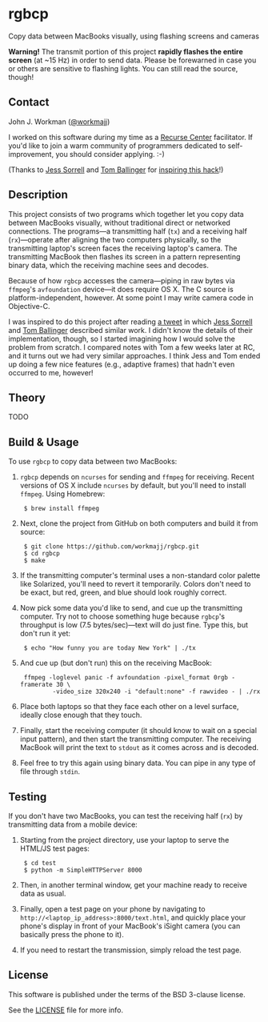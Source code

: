 rgbcp
=====

Copy data between MacBooks visually, using flashing screens and cameras

**Warning!** The transmit portion of this project **rapidly flashes the entire screen** (at ~15 Hz) in order to send data. Please be forewarned in case you or others are sensitive to flashing lights. You can still read the source, though!

Contact
-------

John J. Workman ([@workmajj](https://twitter.com/workmajj))

I worked on this software during my time as a [Recurse Center](https://www.recurse.com/) facilitator. If you'd like to join a warm community of programmers dedicated to self-improvement, you should consider applying. :-)

(Thanks to [Jess Sorrell](https://twitter.com/OptimistsInc) and [Tom Ballinger](https://twitter.com/ballingt) for [inspiring this hack](#description)!)

Description
-----------

This project consists of two programs which together let you copy data between MacBooks visually, without traditional direct or networked connections. The programs&mdash;a transmitting half (`tx`) and a receiving half (`rx`)&mdash;operate after aligning the two computers physically, so the transmitting laptop's screen faces the receiving laptop's camera. The transmitting MacBook then flashes its screen in a pattern representing binary data, which the receiving machine sees and decodes.

Because of how `rgbcp` accesses the camera&mdash;piping in raw bytes via `ffmpeg`'s `avfoundation` device&mdash;it does require OS X. The C source is platform-independent, however. At some point I may write camera code in Objective-C.

I was inspired to do this project after reading [a tweet](https://twitter.com/OptimistsInc/status/642854433458626561) in which [Jess Sorrell](https://twitter.com/OptimistsInc) and [Tom Ballinger](https://twitter.com/ballingt) described similar work. I didn't know the details of their implementation, though, so I started imagining how I would solve the problem from scratch. I compared notes with Tom a few weeks later at RC, and it turns out we had very similar approaches. I think Jess and Tom ended up doing a few nice features (e.g., adaptive frames) that hadn't even occurred to me, however!

Theory
------

TODO

Build & Usage
-------------

To use `rgbcp` to copy data between two MacBooks:

1. `rgbcp` depends on `ncurses` for sending and `ffmpeg` for receiving. Recent versions of OS X include `ncurses` by default, but you'll need to install `ffmpeg`. Using Homebrew:

        $ brew install ffmpeg

2. Next, clone the project from GitHub on both computers and build it from source:

        $ git clone https://github.com/workmajj/rgbcp.git
        $ cd rgbcp
        $ make

3. If the transmitting computer's terminal uses a non-standard color palette like Solarized, you'll need to revert it temporarily. Colors don't need to be exact, but red, green, and blue should look roughly correct.

4. Now pick some data you'd like to send, and cue up the transmitting computer. Try not to choose something huge because `rgbcp`'s throughput is low (7.5 bytes/sec)&mdash;text will do just fine. Type this, but don't run it yet:

        $ echo "How funny you are today New York" | ./tx

5. And cue up (but don't run) this on the receiving MacBook:

        ffmpeg -loglevel panic -f avfoundation -pixel_format 0rgb -framerate 30 \
                -video_size 320x240 -i "default:none" -f rawvideo - | ./rx

6. Place both laptops so that they face each other on a level surface, ideally close enough that they touch.

7. Finally, start the receiving computer (it should know to wait on a special input pattern), and then start the transmitting computer. The receiving MacBook will print the text to `stdout` as it comes across and is decoded.

8. Feel free to try this again using binary data. You can pipe in any type of file through `stdin`.

Testing
-------

If you don't have two MacBooks, you can test the receiving half (`rx`) by transmitting data from a mobile device:

1. Starting from the project directory, use your laptop to serve the HTML/JS test pages:

        $ cd test
        $ python -m SimpleHTTPServer 8000

2. Then, in another terminal window, get your machine ready to receive data as usual.

3. Finally, open a test page on your phone by navigating to `http://<laptop_ip_address>:8000/text.html`, and quickly place your phone's display in front of your MacBook's iSight camera (you can basically press the phone to it).

4. If you need to restart the transmission, simply reload the test page.

License
-------

This software is published under the terms of the BSD 3-clause license.

See the [LICENSE](LICENSE.md) file for more info.

